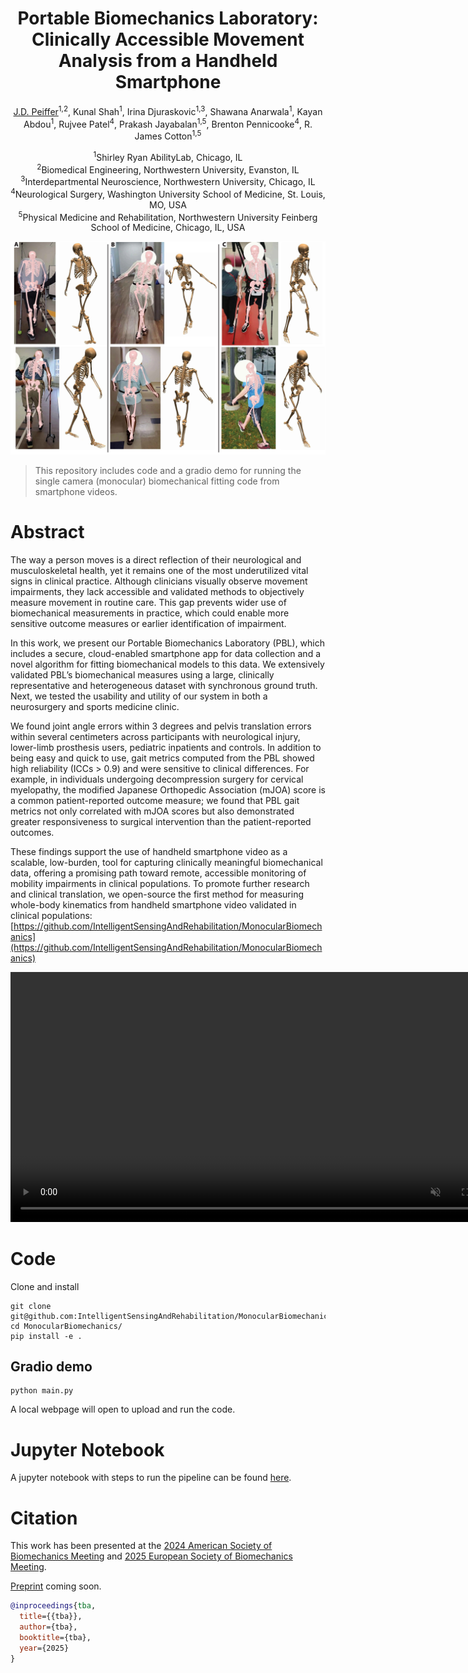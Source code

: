 <div align="center">

# Portable Biomechanics Laboratory: Clinically Accessible Movement Analysis from a Handheld Smartphone

[J.D. Peiffer](https://www.sralab.org/researchers/jd-peiffer)<sup>1,2</sup>, Kunal Shah<sup>1</sup>, Irina Djuraskovic<sup>1,3</sup>, Shawana Anarwala<sup>1</sup>, Kayan Abdou<sup>1</sup>, Rujvee Patel<sup>4</sup>, Prakash Jayabalan<sup>1,5</sup>, Brenton Pennicooke<sup>4</sup>, R. James Cotton<sup>1,5</sup>

<sup>1</sup>Shirley Ryan AbilityLab, Chicago, IL<br>
<sup>2</sup>Biomedical Engineering, Northwestern University, Evanston, IL<br>
<sup>3</sup>Interdepartmental Neuroscience, Northwestern University, Chicago, IL<br>
<sup>4</sup>Neurological Surgery, Washington University School of Medicine, St. Louis, MO, USA<br>
<sup>5</sup>Physical Medicine and Rehabilitation, Northwestern University Feinberg School of Medicine, Chicago, IL, USA<br>

</div>
<img src="docs/static/images/overlay_fig.jpg" width="800">

> This repository includes code and a gradio demo for running the single camera (monocular) biomechanical fitting code from smartphone videos.

# Abstract
The way a person moves is a direct reflection of their neurological and musculoskeletal health, yet it remains one of the most underutilized vital signs in clinical practice. Although clinicians visually observe movement impairments, they lack accessible and validated methods to objectively measure movement in routine care. This gap prevents wider use of biomechanical measurements in practice, which could enable more sensitive outcome measures or earlier identification of impairment.

In this work, we present our Portable Biomechanics Laboratory (PBL), which includes a secure, cloud-enabled smartphone app for data collection and a novel algorithm for fitting biomechanical models to this data. We extensively validated PBL’s biomechanical measures using a large, clinically representative and heterogeneous dataset with synchronous ground truth. Next, we tested the usability and utility of our system in both a neurosurgery and sports medicine clinic.

We found joint angle errors within 3 degrees and pelvis translation errors within several centimeters across participants with neurological injury, lower-limb prosthesis users, pediatric inpatients and controls. In addition to being easy and quick to use, gait metrics computed from the PBL showed high reliability (ICCs > 0.9) and were sensitive to clinical differences. For example, in individuals undergoing decompression surgery for cervical myelopathy, the modified Japanese Orthopedic Association (mJOA) score is a common patient-reported outcome measure; we found that PBL gait metrics not only correlated with mJOA scores but also demonstrated greater responsiveness to surgical intervention than the patient-reported outcomes.

These findings support the use of handheld smartphone video as a scalable, low-burden, tool for capturing clinically meaningful biomechanical data, offering a promising path toward remote, accessible monitoring of mobility impairments in clinical populations. To promote further research and clinical translation, we open-source the first method for measuring whole-body kinematics from handheld smartphone video validated in clinical populations: [https://github.com/IntelligentSensingAndRehabilitation/MonocularBiomechanics](https://github.com/IntelligentSensingAndRehabilitation/MonocularBiomechanics)

<video src="docs/static/videos/jd_running.mp4" width="800" controls autoplay muted loop></video>

# Code
Clone and install
```
git clone git@github.com:IntelligentSensingAndRehabilitation/MonocularBiomechanics.git
cd MonocularBiomechanics/
pip install -e .
```
## Gradio demo
```
python main.py
```
A local webpage will open to upload and run the code.

# Jupyter Notebook
A jupyter notebook with steps to run the pipeline can be found [here](https://github.com/IntelligentSensingAndRehabilitation/MonocularBiomechanics/blob/main/monocular-demo.ipynb).

# Citation
This work has been presented at the [2024 American Society of Biomechanics Meeting](https://drive.google.com/open?id=1CEZBhwAYALvUds0VbFy50U1LmOfgS0kO&usp=drive_fs) and [2025 European Society of Biomechanics Meeting](https://drive.google.com/open?id=19y1_F-0o5CVRFdihe-0kReQ9baH-jFX4&usp=drive_fs).


[Preprint](https://drive.google.com/file/d/1WIdqdYQ3UaBXbTYgQ0npmWYYGMHwvJ6E/view?usp=sharing) coming soon.
```bibtex
@inproceedings{tba,
  title={{tba}},
  author={tba},
  booktitle={tba},
  year={2025}
}
```
